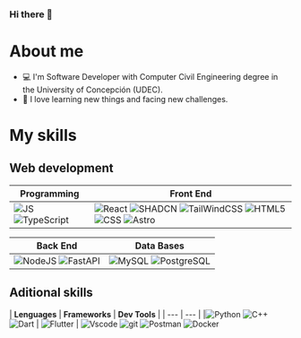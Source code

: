 ### Hi there 👋

# About me 


- 💻 I'm Software Developer with Computer Civil Engineering degree in the University of Concepción (UDEC).
- 🌱 I love learning new things and facing new challenges.

# My skills

## Web development

| **Programming** |**Front End** |
|---|---|
|![JS](https://img.shields.io/badge/JavaScript-323330?style=for-the-badge&logo=javascript&logoColor=F7DF1E) ![TypeScript](https://img.shields.io/badge/typescript-%23007ACC.svg?style=for-the-badge&logo=typescript&logoColor=white) | ![React](https://img.shields.io/badge/React-20232A?style=for-the-badge&logo=react&logoColor=61DAFB) ![SHADCN](https://img.shields.io/badge/shadcn%2Fui-000?logo=shadcnui&logoColor=fff&style=for-the-badge) ![TailWindCSS](https://img.shields.io/badge/Tailwind_CSS-38B2AC?style=for-the-badge&logo=tailwind-css&logoColor=white) ![HTML5](https://img.shields.io/badge/HTML5-E34F26?style=for-the-badge&logo=html5&logoColor=white) ![CSS](https://img.shields.io/badge/CSS3-1572B6?style=for-the-badge&logo=css3&logoColor=white)  ![Astro](https://img.shields.io/badge/Astro-20232A?style=for-the-badge&logo=Astro&logoColor=BC52EE) 
 


| **Back End** | **Data Bases** |
| --- | --- |
|![NodeJS](https://img.shields.io/badge/Node.js-339933?style=for-the-badge&logo=nodedotjs&logoColor=white) ![FastAPI](https://camo.githubusercontent.com/c58080e34df4ca8168f9b3f5f0dc4e1859b73186743b7df24fca2b19e78c0868/68747470733a2f2f696d672e736869656c64732e696f2f62616467652f666173746170692d2532333030393638382e7376673f7374796c653d666f722d7468652d6261646765266c6f676f3d66617374617069266c6f676f436f6c6f723d7768697465) |![MySQL](https://img.shields.io/badge/MySQL-005C84?style=for-the-badge&logo=mysql&logoColor=white) ![PostgreSQL](https://img.shields.io/badge/PostgreSQL-316192?style=for-the-badge&logo=postgresql&logoColor=white) 

## Aditional skills

| **Lenguages** | **Frameworks** | **Dev Tools** |
| --- | --- |
|![Python](https://camo.githubusercontent.com/c12ad1005cfe203bc1369ceb00b4b6f933251fdcaf3335d6e1a5d22583e9cdb6/68747470733a2f2f696d672e736869656c64732e696f2f62616467652f707974686f6e2d2532333134333534432e7376673f7374796c653d666f722d7468652d6261646765266c6f676f3d707974686f6e266c6f676f436f6c6f723d7768697465) ![C++](https://img.shields.io/badge/C++-00599C?style=for-the-badge&logo=C%2B%2B&logoColor=white) ![Dart](https://img.shields.io/badge/Dart-0175C2?style=for-the-badge&logo=dart&logoColor=white) | ![Flutter](https://img.shields.io/badge/Flutter-02569B?style=for-the-badge&logo=flutter&logoColor=white) | ![Vscode](https://img.shields.io/badge/VSCode-0078D4?style=for-the-badge&logo=visual%20studio%20code&logoColor=white) ![git](	https://img.shields.io/badge/GIT-E44C30?style=for-the-badge&logo=git&logoColor=white) ![Postman](https://img.shields.io/badge/Postman-FF6C37?style=for-the-badge&logo=postman&logoColor=white) ![Docker](https://img.shields.io/badge/docker-%230db7ed.svg?style=for-the-badge&logo=docker&logoColor=white)